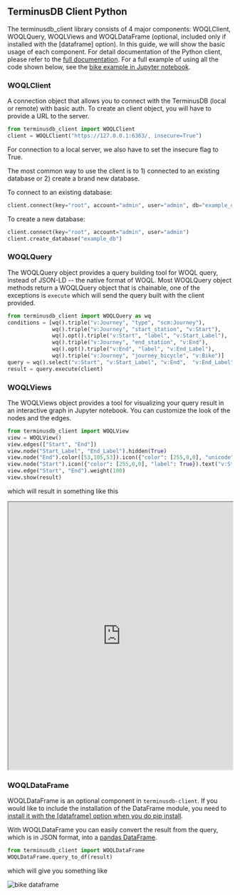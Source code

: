 ## TerminusDB Client Python

The terminusdb_client library consists of 4 major components: WOQLClient, WOQLQuery, WOQLViews and WOQLDataFrame (optional, included only if installed with the [dataframe] option). In this guide, we will show the basic usage of each component. For detail documentation of the Python client, please refer to the [full documentation](https://terminusdb.github.io/terminusdb-client-python/). For a full example of using all the code shown below, see the [bike example in Jupyter notebook](https://github.com/terminusdb/terminusdb-tutorials/blob/master/bike-tutorial/python/Create%20TerminusDB%20Graph%20with%20Python%20Client.ipynb).

### WOQLClient

A connection object that allows you to connect with the TerminusDB (local or remote) with basic auth. To create an client object, you will have to provide a URL to the server.

```python
from terminusdb_client import WOQLClient
client = WOQLClient("https://127.0.0.1:6363/, insecure=True")
```

For connection to a local server, we also have to set the insecure flag to True.

The most common way to use the client is to 1) connected to an existing database or 2) create a brand new database.

To connect to an existing database:

```python
client.connect(key="root", account="admin", user="admin", db="example_db")
```

To create a new database:
```python
client.connect(key="root", account="admin", user="admin")
client.create_database("example_db")
```

### WOQLQuery

The WOQLQuery object provides a query building tool for WOQL query, instead of JSON-LD -- the native format of WOQL. Most WOQLQuery object methods return a WOQLQuery object that is chainable, one of the exceptions is `execute` which will send the query built with the client provided.

```python
from terminusdb_client import WOQLQuery as wq
conditions = [wq().triple("v:Journey", "type", "scm:Journey"),
              wq().triple("v:Journey", "start_station", "v:Start"),
              wq().opt().triple("v:Start", "label", "v:Start_Label"),
              wq().triple("v:Journey", "end_station", "v:End"),
              wq().opt().triple("v:End", "label", "v:End_Label"),
              wq().triple("v:Journey", "journey_bicycle", "v:Bike")]
query = wq().select("v:Start", "v:Start_Label", "v:End",  "v:End_Label").woql_and(*conditions)
result = query.execute(client)
```

### WOQLViews

The WOQLViews object provides a tool for visualizing your query result in an interactive graph in Jupyter notebook. You can customize the look of the nodes and the edges.

```python
from terminusdb_client import WOQLView
view = WOQLView()
view.edges(["Start", "End"])
view.node("Start_Label", "End_Label").hidden(True)
view.node("End").color([53,105,53]).icon({"color": [255,0,0], "unicode": "🏁"}).text("v:End_Label").size(25).charge(-10)
view.node("Start").icon({"color": [255,0,0], "label": True}).text("v:Start_Label").size(25).collision_radius(10)
view.edge("Start", "End").weight(100)
view.show(result)
```
which will result in something like this

 <iframe src="https://assets.terminusdb.com/docs/bike-graph.html" width="100%" height="600px"></iframe>

### WOQLDataFrame

WOQLDataFrame is an optional component in `terminusdb-client`. If you would like to include the installation of the DataFrame module, you need to [install it with the [dataframe] option when you do pip install](https://terminusdb.github.io/terminusdb/#/Install/PYTHON_INSTALL?id=install-using-pip).

With WOQLDataFrame you can easily convert the result from the query, which is in JSON format, into a [pandas DataFrame](https://pandas.pydata.org/pandas-docs/stable/reference/api/pandas.DataFrame.html).

```python
from terminusdb_client import WOQLDataFrame
WOQLDataFrame.query_to_df(result)
```

which will give you something like

![bike dataframe](https://assets.terminusdb.com/docs/bike-dataframe.png)




